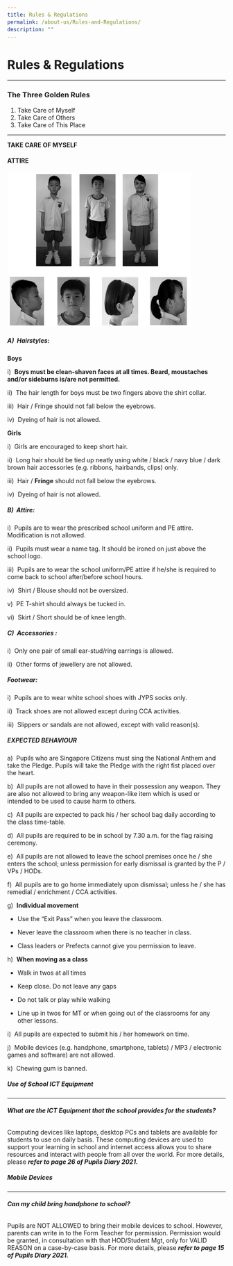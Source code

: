 ```yaml
---
title: Rules & Regulations
permalink: /about-us/Rules-and-Regulations/
description: ""
---
```

Rules & Regulations
===================

  

---

### The Three Golden Rules

1.  Take Care of Myself
2.  Take Care of Others
3.  Take Care of This Place

  





--------------------------------------------------------------------------------------

**TAKE CARE OF MYSELF**


#### ATTIRE

![](/images/RR.jpeg)


##### A)  Hairstyles:

**Boys** 

  
i)  **Boys must be clean-shaven faces at all times. Beard, moustaches and/or sideburns is/are not permitted.**

ii)  The hair length for boys must be two fingers above the shirt collar.

iii)  Hair / Fringe should not fall below the eyebrows.

iv)  Dyeing of hair is not allowed.

  

**Girls** 

  
i)  Girls are encouraged to keep short hair.

ii)  Long hair should be tied up neatly using white / black / navy blue / dark brown hair accessories (e.g. ribbons, hairbands, clips) only.

iii)  Hair / **Fringe** should not fall below the eyebrows.

iv)  Dyeing of hair is not allowed.

  

##### B)  Attire:

i)  Pupils are to wear the prescribed school uniform and PE attire. Modification is not allowed.

ii)  Pupils must wear a name tag. It should be ironed on just above the school logo.

iii)  Pupils are to wear the school uniform/PE attire if he/she is required to come back to school after/before school hours.

iv)  Shirt / Blouse should not be oversized.

v)  PE T-shirt should always be tucked in.

vi)  Skirt / Short should be of knee length.

  

##### C)  Accessories :

i)  Only one pair of small ear-stud/ring earrings is allowed.

ii)  Other forms of jewellery are not allowed.

  

##### Footwear:

i)  Pupils are to wear white school shoes with JYPS socks only.

ii)  Track shoes are not allowed except during CCA activities.

iii)  Slippers or sandals are not allowed, except with valid reason(s).

  

##### EXPECTED BEHAVIOUR

a)  Pupils who are Singapore Citizens must sing the National Anthem and take the Pledge. Pupils will take the Pledge with the right fist placed over the heart.

b)  All pupils are not allowed to have in their possession any weapon. They are also not allowed to bring any weapon-like item which is used or intended to be used to cause harm to others.

c)  All pupils are expected to pack his / her school bag daily according to the class time-table.

d)  All pupils are required to be in school by 7.30 a.m. for the flag raising ceremony.

e)  All pupils are not allowed to leave the school premises once he / she enters the school; unless permission for early dismissal is granted by the P / VPs / HODs.

f)  All pupils are to go home immediately upon dismissal; unless he / she has remedial / enrichment / CCA activities.

g)  **Individual movement**

*   Use the “Exit Pass” when you leave the classroom.  
    
*   Never leave the classroom when there is no teacher in class.  
    
*   Class leaders or Prefects cannot give you permission to leave.

h)  **When moving as a class**

*   Walk in twos at all times  
    
*   Keep close. Do not leave any gaps  
    
*   Do not talk or play while walking  
    
*   Line up in twos for MT or when going out of the classrooms for any other lessons.

i)  All pupils are expected to submit his / her homework on time.

j)  Mobile devices (e.g. handphone, smartphone, tablets) / MP3 / electronic games and software) are not allowed.

k)  Chewing gum is banned.

##### Use of School ICT Equipment
---------------------------

###### **What are the ICT Equipment that the school provides for the students?**

  

Computing devices like laptops, desktop PCs and tablets are available for students to use on daily basis. These computing devices are used to support your learning in school and internet access allows you to share resources and interact with people from all over the world. For more details, please _**refer to page 26 of Pupils Diary 2021.**_

##### Mobile Devices
--------------

###### **Can my child bring handphone to school?**  

  

Pupils are NOT ALLOWED to bring their mobile devices to school. However, parents can write in to the Form Teacher for permission. Permission would be granted, in consultation with that HOD/Student Mgt, only for VALID REASON on a case-by-case basis. For more details, please **_refer to page 15 of Pupils Diary 2021._**